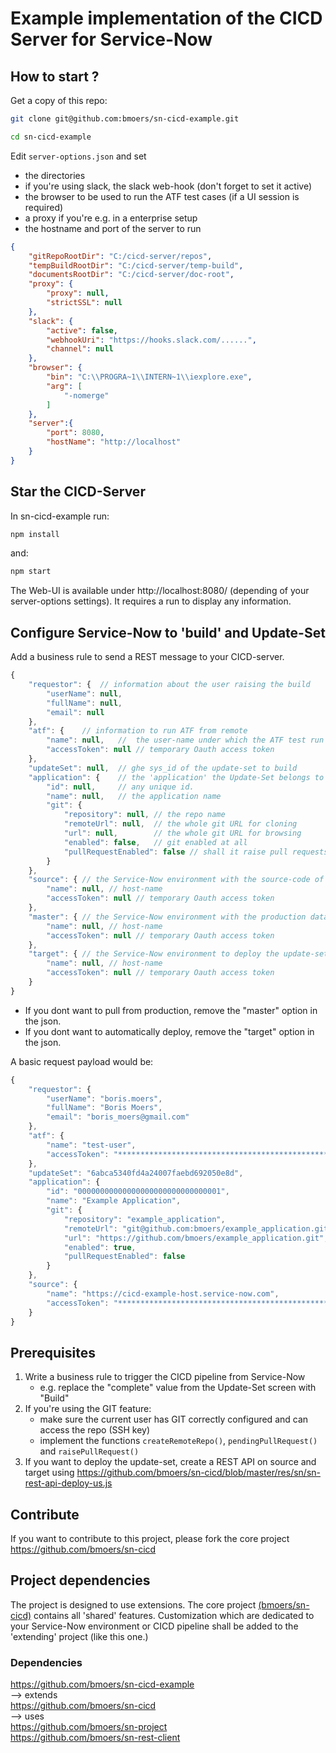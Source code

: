 # Example implementation of the CICD Server for Service-Now

## How to start ?

Get a copy of this repo:

```bash
git clone git@github.com:bmoers/sn-cicd-example.git

cd sn-cicd-example
```

Edit `server-options.json` and set

- the directories
- if you're using slack, the slack web-hook (don't forget to set it active)
- the browser to be used to run the ATF test cases (if a UI session is required)
- a proxy if you're e.g. in a enterprise setup
- the hostname and port of the server to run

```json
{
    "gitRepoRootDir": "C:/cicd-server/repos", 
    "tempBuildRootDir": "C:/cicd-server/temp-build",
    "documentsRootDir": "C:/cicd-server/doc-root",
    "proxy": {
        "proxy": null,
        "strictSSL": null
    },
    "slack": {
        "active": false,
        "webhookUri": "https://hooks.slack.com/......",
        "channel": null
    },
    "browser": {
        "bin": "C:\\PROGRA~1\\INTERN~1\\iexplore.exe",
        "arg": [
            "-nomerge"
        ]
    },
    "server":{
        "port": 8080,
        "hostName": "http://localhost"
    }
}
```

## Star the CICD-Server

In sn-cicd-example run:

```bash
npm install
```

and:

```bash
npm start
```

The Web-UI is available under http://localhost:8080/ (depending of your server-options settings).
It requires a run to display any information.

## Configure Service-Now to 'build' and Update-Set

Add a business rule to send a REST message to your CICD-server.

```js
{
    "requestor": {  // information about the user raising the build
        "userName": null,
        "fullName": null,
        "email": null
    },
    "atf": {    // information to run ATF from remote
        "name": null,   //  the user-name under which the ATF test run
        "accessToken": null // temporary Oauth access token
    },
    "updateSet": null,  // ghe sys_id of the update-set to build
    "application": {    // the 'application' the Update-Set belongs to - does not need to be a scoped app, can be any.
        "id": null,     // any unique id.
        "name": null,   // the application name
        "git": {
            "repository": null, // the repo name
            "remoteUrl": null,  // the whole git URL for cloning
            "url": null,        // the whole git URL for browsing
            "enabled": false,   // git enabled at all
            "pullRequestEnabled": false // shall it raise pull requests for code review 
        }
    },
    "source": { // the Service-Now environment with the source-code of the update-set
        "name": null, // host-name
        "accessToken": null // temporary Oauth access token
    },
    "master": { // the Service-Now environment with the production data (normally your preprod or prod environment)
        "name": null, // host-name
        "accessToken": null // temporary Oauth access token
    },
    "target": { // the Service-Now environment to deploy the update-set to
        "name": null, // host-name
        "accessToken": null // temporary Oauth access token
    }
}
```

- If you dont want to pull from production, remove the "master" option in the json. 
- If you dont want to automatically deploy, remove the "target" option in the json.

A basic request payload would be:

```js
{
    "requestor": {
        "userName": "boris.moers",
        "fullName": "Boris Moers",
        "email": "boris_moers@gmail.com"
    },
    "atf": {
        "name": "test-user",
        "accessToken": "****************************************************************"
    },
    "updateSet": "6abca5340fd4a24007faebd692050e8d",
    "application": {
        "id": "00000000000000000000000000000001",
        "name": "Example Application",
        "git": {
            "repository": "example_application",
            "remoteUrl": "git@github.com:bmoers/example_application.git",
            "url": "https://github.com/bmoers/example_application.git",
            "enabled": true,
            "pullRequestEnabled": false
        }
    },
    "source": {
        "name": "https://cicd-example-host.service-now.com",
        "accessToken": "****************************************************************"
    }
}
```

## Prerequisites

1) Write a business rule to trigger the CICD pipeline from Service-Now
    - e.g. replace the "complete" value from the Update-Set screen with "Build"
2) If you're using the GIT feature:
    - make sure the current user has GIT correctly configured and can access the repo (SSH key)
    - implement the functions `createRemoteRepo()`, `pendingPullRequest()` and `raisePullRequest()`
2) If you want to deploy the update-set, create a REST API on source and target using https://github.com/bmoers/sn-cicd/blob/master/res/sn/sn-rest-api-deploy-us.js

## Contribute

If you want to contribute to this project, please fork the core project https://github.com/bmoers/sn-cicd 

## Project dependencies
The project is designed to use extensions. The core project [(bmoers/sn-cicd)](https://github.com/bmoers/sn-cicd) contains all 'shared' features. Customization which are dedicated to your Service-Now environment or CICD pipeline shall be added to the 'extending' project (like this one.)

### Dependencies

https://github.com/bmoers/sn-cicd-example  
--> extends  
https://github.com/bmoers/sn-cicd  
--> uses  
https://github.com/bmoers/sn-project  
https://github.com/bmoers/sn-rest-client

